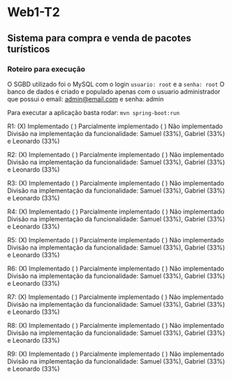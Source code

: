 # Web1-T2
## Sistema para compra e venda de pacotes turísticos

### Roteiro para execução
O SGBD utilizado foi o MySQL com o login `usuario: root` e a `senha: root`
O banco de dados é criado e populado apenas com o usuario administrador que possui o email: admin@email.com e senha: admin

Para executar a aplicação basta rodar: `mvn spring-boot:run`

R1: (X) Implementado ( ) Parcialmente implementado ( ) Não implementado Divisão na implementação da funcionalidade: Samuel (33%), Gabriel (33%) e Leonardo (33%)

R2: (X) Implementado ( ) Parcialmente implementado ( ) Não implementado Divisão na implementação da funcionalidade: Samuel (33%), Gabriel (33%) e Leonardo (33%)

R3: (X) Implementado ( ) Parcialmente implementado ( ) Não implementado Divisão na implementação da funcionalidade: Samuel (33%), Gabriel (33%) e Leonardo (33%)

R4: (X) Implementado ( ) Parcialmente implementado ( ) Não implementado Divisão na implementação da funcionalidade: Samuel (33%), Gabriel (33%) e Leonardo (33%)

R5: (X) Implementado ( ) Parcialmente implementado ( ) Não implementado Divisão na implementação da funcionalidade: Samuel (33%), Gabriel (33%) e Leonardo (33%)

R6: (X) Implementado ( ) Parcialmente implementado ( ) Não implementado Divisão na implementação da funcionalidade: Samuel (33%), Gabriel (33%) e Leonardo (33%)

R7: (X) Implementado ( ) Parcialmente implementado ( ) Não implementado Divisão na implementação da funcionalidade: Samuel (33%), Gabriel (33%) e Leonardo (33%)

R8: (X) Implementado ( ) Parcialmente implementado ( ) Não implementado Divisão na implementação da funcionalidade: Samuel (33%), Gabriel (33%) e Leonardo (33%)

R9: (X) Implementado ( ) Parcialmente implementado ( ) Não implementado Divisão na implementação da funcionalidade: Samuel (33%), Gabriel (33%) e Leonardo (33%)
